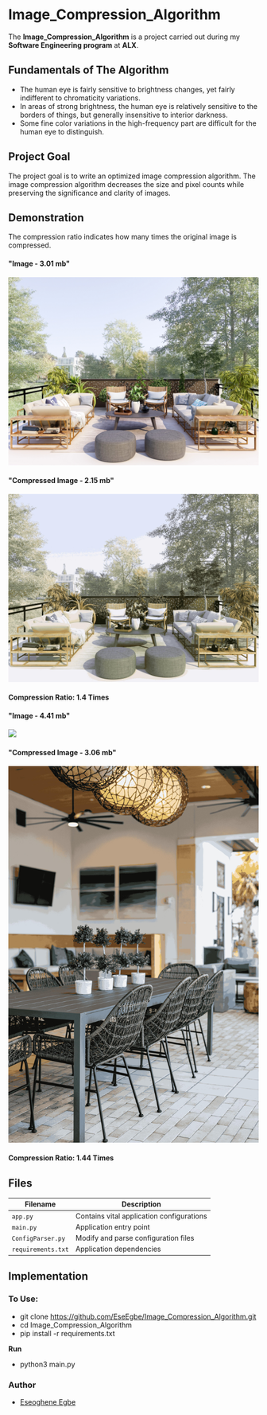 # Image_Compression_Algorithm
The **Image_Compression_Algorithm** is a project carried out during my **Software Engineering program** at **ALX**.

## Fundamentals of The Algorithm
* The human eye is fairly sensitive to brightness changes, yet fairly indifferent to chromaticity variations.
* In areas of strong brightness, the human eye is relatively sensitive to the borders of things, but generally insensitive to interior darkness.
* Some fine color variations in the high-frequency part are difficult for the human eye to distinguish.

## Project Goal
The project goal is to write an optimized image compression algorithm.
The image compression algorithm decreases the size and pixel counts while preserving the significance and clarity of images.

## Demonstration
The compression ratio indicates how many times the original image is compressed.
#### "Image - 3.01 mb"
![](https://github.com/EseEgbe/Image_Compression_Algorithm/blob/main/image/IMG_001.jpg) 
#### "Compressed Image - 2.15 mb"
![](https://github.com/EseEgbe/Image_Compression_Algorithm/blob/main/image/IMG_001_compressed.jpg)
#### Compression Ratio: 1.4 Times

#### "Image - 4.41 mb"
![](https://github.com/EseEgbe/Image_Compression_Algorithm/blob/main/image/IMG_002.jpg) 
#### "Compressed Image - 3.06 mb"
![](https://github.com/EseEgbe/Image_Compression_Algorithm/blob/main/image/IMG_002_compressed.jpg)
#### Compression Ratio: 1.44 Times

## Files

| Filename | Description |
| -------- | ----------- |
| `app.py` | Contains vital application configurations |
| `main.py` | Application entry point |
| `ConfigParser.py` | Modify and parse configuration files |
| `requirements.txt` | Application dependencies |

## Implementation
### To Use:
* git clone https://github.com/EseEgbe/Image_Compression_Algorithm.git
* cd Image_Compression_Algorithm
* pip install -r requirements.txt

**Run**
* python3 main.py

### Author
* [Eseoghene Egbe](https://github.com/EseEgbe)
